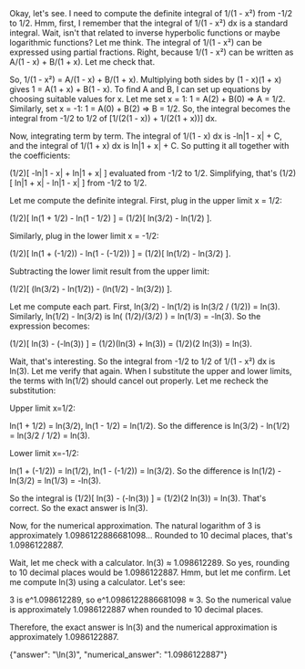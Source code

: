 <think>
Okay, let's see. I need to compute the definite integral of 1/(1 - x²) from -1/2 to 1/2. Hmm, first, I remember that the integral of 1/(1 - x²) dx is a standard integral. Wait, isn't that related to inverse hyperbolic functions or maybe logarithmic functions? Let me think. The integral of 1/(1 - x²) can be expressed using partial fractions. Right, because 1/(1 - x²) can be written as A/(1 - x) + B/(1 + x). Let me check that.

So, 1/(1 - x²) = A/(1 - x) + B/(1 + x). Multiplying both sides by (1 - x)(1 + x) gives 1 = A(1 + x) + B(1 - x). To find A and B, I can set up equations by choosing suitable values for x. Let me set x = 1: 1 = A(2) + B(0) => A = 1/2. Similarly, set x = -1: 1 = A(0) + B(2) => B = 1/2. So, the integral becomes the integral from -1/2 to 1/2 of [1/(2(1 - x)) + 1/(2(1 + x))] dx.

Now, integrating term by term. The integral of 1/(1 - x) dx is -ln|1 - x| + C, and the integral of 1/(1 + x) dx is ln|1 + x| + C. So putting it all together with the coefficients:

(1/2)[ -ln|1 - x| + ln|1 + x| ] evaluated from -1/2 to 1/2. Simplifying, that's (1/2)[ ln|1 + x| - ln|1 - x| ] from -1/2 to 1/2.

Let me compute the definite integral. First, plug in the upper limit x = 1/2:

(1/2)[ ln(1 + 1/2) - ln(1 - 1/2) ] = (1/2)[ ln(3/2) - ln(1/2) ].

Similarly, plug in the lower limit x = -1/2:

(1/2)[ ln(1 + (-1/2)) - ln(1 - (-1/2)) ] = (1/2)[ ln(1/2) - ln(3/2) ].

Subtracting the lower limit result from the upper limit:

(1/2)[ (ln(3/2) - ln(1/2)) - (ln(1/2) - ln(3/2)) ].

Let me compute each part. First, ln(3/2) - ln(1/2) is ln(3/2 / (1/2)) = ln(3). Similarly, ln(1/2) - ln(3/2) is ln( (1/2)/(3/2) ) = ln(1/3) = -ln(3). So the expression becomes:

(1/2)[ ln(3) - (-ln(3)) ] = (1/2)(ln(3) + ln(3)) = (1/2)(2 ln(3)) = ln(3).

Wait, that's interesting. So the integral from -1/2 to 1/2 of 1/(1 - x²) dx is ln(3). Let me verify that again. When I substitute the upper and lower limits, the terms with ln(1/2) should cancel out properly. Let me recheck the substitution:

Upper limit x=1/2:

ln(1 + 1/2) = ln(3/2), ln(1 - 1/2) = ln(1/2). So the difference is ln(3/2) - ln(1/2) = ln(3/2 / 1/2) = ln(3).

Lower limit x=-1/2:

ln(1 + (-1/2)) = ln(1/2), ln(1 - (-1/2)) = ln(3/2). So the difference is ln(1/2) - ln(3/2) = ln(1/3) = -ln(3).

So the integral is (1/2)[ ln(3) - (-ln(3)) ] = (1/2)(2 ln(3)) = ln(3). That's correct. So the exact answer is ln(3).

Now, for the numerical approximation. The natural logarithm of 3 is approximately 1.0986122886681098... Rounded to 10 decimal places, that's 1.0986122887.

Wait, let me check with a calculator. ln(3) ≈ 1.098612289. So yes, rounding to 10 decimal places would be 1.0986122887. Hmm, but let me confirm. Let me compute ln(3) using a calculator. Let's see:

3 is e^1.098612289, so e^1.0986122886681098 ≈ 3. So the numerical value is approximately 1.0986122887 when rounded to 10 decimal places.

Therefore, the exact answer is ln(3) and the numerical approximation is approximately 1.0986122887.
</think>

{"answer": "\\ln(3)", "numerical_answer": "1.0986122887"}